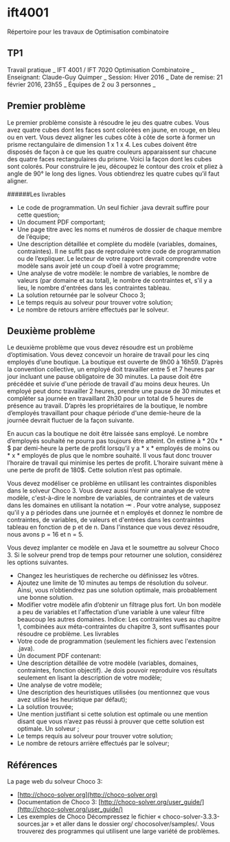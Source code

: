 # ift4001
Répertoire pour les travaux de Optimisation combinatoire

## TP1
Travail pratique _
IFT 4001 / IFT 7020 Optimisation Combinatoire _
Enseignant: Claude-Guy Quimper _
Session: Hiver 2016 _
Date de remise: 21 février 2016, 23h55 _
Équipes de 2 ou 3 personnes _

Premier problème
----------------
Le premier problème consiste à résoudre le jeu des quatre cubes. Vous avez quatre cubes
dont les faces sont colorées en jaune, en rouge, en bleu ou en vert. Vous devez aligner
les cubes côte à côte de sorte à former un prisme rectangulaire de dimension 1 x 1 x 4.
Les cubes doivent être disposés de façon à ce que les quatre couleurs apparaissent sur
chacune des quatre faces rectangulaires du prisme.
Voici la façon dont les cubes sont colorés. Pour construire le jeu, découpez le contour des
croix et pliez à angle de 90° le long des lignes. Vous obtiendrez les quatre cubes qu’il faut
aligner.



######Les livrables
* Le code de programmation. Un seul fichier .java devrait suffire pour cette question;
* Un document PDF comportant;
* Une page titre avec les noms et numéros de dossier de chaque membre de l’équipe;
* Une description détaillée et complète du modèle (variables, domaines, contraintes). Il
ne suffit pas de reproduire votre code de programmation ou de l’expliquer. Le lecteur
de votre rapport devrait comprendre votre modèle sans avoir jeté un coup d’oeil à
votre programme;
* Une analyse de votre modèle: le nombre de variables, le nombre de valeurs (par
domaine et au total), le nombre de contraintes et, s'il y a lieu, le nombre d'entrées
dans les contraintes tableau.
* La solution retournée par le solveur Choco 3;
* Le temps requis au solveur pour trouver votre solution;
* Le nombre de retours arrière effectués par le solveur.


Deuxième problème
-----------------
Le deuxième problème que vous devez résoudre est un problème d’optimisation. Vous
devez concevoir un horaire de travail pour les cinq employés d’une boutique. La boutique
est ouverte de 9h00 à 16h59. D’après la convention collective, un employé doit travailler
entre 5 et 7 heures par jour incluant une pause obligatoire de 30 minutes. La pause doit
être précédée et suivie d'une période de travail d'au moins deux heures. Un employé peut
donc travailler 2 heures, prendre une pause de 30 minutes et compléter sa journée en
travaillant 2h30 pour un total de 5 heures de présence au travail.
D’après les propriétaires de la boutique, le nombre d’employés travaillant pour chaque
période d'une demie-heure de la journée devrait fluctuer de la façon suivante.

En aucun cas la boutique ne doit être laissée sans employé. Le nombre d’employés
souhaité ne pourra pas toujours être atteint. On estime à * 20x * $ par demi-heure la perte de
profit lorsqu’il y a * x * employés de moins ou * x * employés de plus que le nombre souhaité. Il
vous faut donc trouver l’horaire de travail qui minimise les pertes de profit.
L’horaire suivant mène à une perte de profit de 180$. Cette solution n’est pas optimale.

Vous devez modéliser ce problème en utilisant les contraintes disponibles dans le solveur
Choco 3. Vous devez aussi fournir une analyse de votre modèle, c'est-à-dire le nombre de
variables, de contraintes et de valeurs dans les domaines en utilisant la notation ⇥ . Pour
votre analyse, supposez qu'il y a p périodes dans une journée et n employés et donnez le
nombre de contraintes, de variables, de valeurs et d'entrées dans les contraintes tableau
en fonction de p et de n. Dans l'instance que vous devez résoudre, nous avons p = 16 et
n = 5.

Vous devez implanter ce modèle en Java et le soumettre au solveur Choco 3. Si le solveur
prend trop de temps pour retourner une solution, considérez les options suivantes.
* Changez les heuristiques de recherche ou définissez les vôtres.
* Ajoutez une limite de 10 minutes au temps de résolution du solveur. Ainsi, vous
n’obtiendrez pas une solution optimale, mais probablement une bonne solution.
* Modifier votre modèle afin d’obtenir un filtrage plus fort. Un bon modèle a peu de
variables et l'affectation d’une variable à une valeur filtre beaucoup les autres domaines.
Indice: Les contraintes vues au chapitre 1, combinées aux méta-contraintes du chapitre 3,
sont suffisantes pour résoudre ce problème.
Les livrables
* Votre code de programmation (seulement les fichiers avec l'extension .java).
* Un document PDF contenant:
* Une description détaillée de votre modèle (variables, domaines, contraintes,
fonction objectif). Je dois pouvoir reproduire vos résultats seulement en lisant la
description de votre modèle;
* Une analyse de votre modèle;
* Une description des heuristiques utilisées (ou mentionnez que vous avez utilisé
les heuristique par défaut);
* La solution trouvée;
* Une mention justifiant si cette solution est optimale ou une mention disant que
vous n’avez pas réussi à prouver que cette solution est optimale. Un solveur ;
* Le temps requis au solveur pour trouver votre solution;
* Le nombre de retours arrière effectués par le solveur;

Références
----------
La page web du solveur Choco 3: 
* [http://choco-solver.org](http://choco-solver.org)
* Documentation de Choco 3:
[http://choco-solver.org/user_guide/](http://choco-solver.org/user_guide/)
* Les exemples de Choco
Décompressez le fichier « choco-solver-3.3.3-sources.jar » et aller dans le dossier org/
chocosolver/samples/. Vous trouverez des programmes qui utilisent une large variété de
problèmes.
